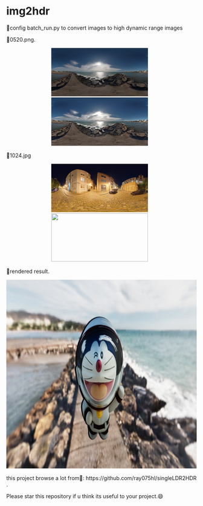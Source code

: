# img2hdr
🚀config batch_run.py to convert images to high dynamic range images


🚀0520.png.  

<p align="center">
  <img src="/test_image/0520.png" width="256" height="128" style="margin-right: 10px;">
  <img src="/test_image/0520_hdr.png" width="256" height="128" style="margin-right: 10px;">
</p>
🚀1024.jpg
<p align="center">
  <img src="/test_image/1024.jpg" width="256" height="128" style="margin-right: 10px;">
  <img src="/test_image/1024_hdr.png" width="256" height="128" style="margin-right: 10px;">
</p>
🚀rendered result.
 <p align="center">
  <img src="/test_image/dora0520.png" width="1250" height="500" style="margin-right: 10px;">
</p>
this project browse a lot from🚀: https://github.com/ray075hl/singleLDR2HDR .


Please star this repository if u think its useful to your project.😄
